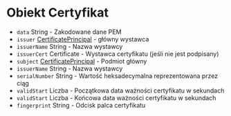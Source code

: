 # Obiekt Certyfikat

* `data` String - Zakodowane dane PEM
* `issuer` [CertificatePrincipal](certificate-principal.md) - główny wystawca
* `issuerName` String - Nazwa wystawcy
* `issuerCert` Certificate - Wystawca certyfikatu (jeśli nie jest podpisany)
* `subject` [CertificatePrincipal](certificate-principal.md) - Podmiot główny
* `issuerName` String - Nazwa wystawcy
* `serialNumber` String - Wartość heksadecymalna reprezentowana przez ciąg
* `validStart` Liczba - Początkowa data ważności certyfikatu w sekundach
* `validStart` Liczba - Końcowa data ważności certyfikatu w sekundach
* `fingerprint` String - Odcisk palca certyfikatu